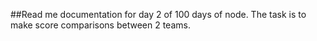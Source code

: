 ##Read me documentation for day 2 of 100 days of node.
The task is to make score comparisons between 2 teams.
